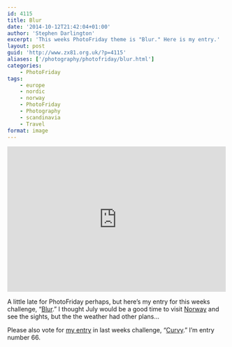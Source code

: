 ```yaml
---
id: 4115
title: Blur
date: '2014-10-12T21:42:04+01:00'
author: 'Stephen Darlington'
excerpt: 'This weeks PhotoFriday theme is "Blur." Here is my entry.'
layout: post
guid: 'http://www.zx81.org.uk/?p=4115'
aliases: ['/photography/photofriday/blur.html']
categories:
    - PhotoFriday
tags:
    - europe
    - nordic
    - norway
    - PhotoFriday
    - Photography
    - scandinavia
    - Travel
format: image
---
```


<iframe allowfullscreen="" frameborder="0" height="333" loading="lazy" mozallowfullscreen="" msallowfullscreen="" oallowfullscreen="" src="https://www.flickr.com/photos/stephendarlington/7574199504/player/" webkitallowfullscreen="" width="500"></iframe>

A little late for PhotoFriday perhaps, but here’s my entry for this weeks challenge, “[Blur](http://www.photofriday.com/challenge.php?id=1440).” I thought July would be a good time to visit [Norway](/travel/oslo.html "Oslo") and see the sights, but the the weather had other plans…

Please also vote for [my entry](/photography/photofriday/curvy.html "Curvy") in last weeks challenge, “[Curvy](http://www.photofriday.com/linkviewer.php?id=1438).” I’m entry number 66.